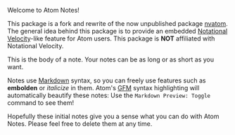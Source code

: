 Welcome to Atom Notes!

This package is a fork and rewrite of the now unpublished package
[nvatom][nvatom]. The general idea behind this package is to provide an
embedded [Notational Velocity][nv]-like feature for Atom users. This
package is **NOT** affiliated with Notational Velocity.

This is the body of a note. Your notes can be as long or as short as you
want.

Notes use [Markdown][md] syntax, so you can freely use features such as
**embolden** or *italicize* in them. Atom's [GFM][gfm] syntax
highlighting will automatically beautify these notes: Use the
`Markdown Preview: Toggle` command to see them!

Hopefully these initial notes give you a sense what you can do with Atom
Notes. Please feel free to delete them at any time.

[nvatom]: https://github.com/seongjaelee/nvatom
[nv]: http://notational.net/
[md]: http://daringfireball.net/projects/markdown/
[gfm]: https://help.github.com/articles/github-flavored-markdown/

